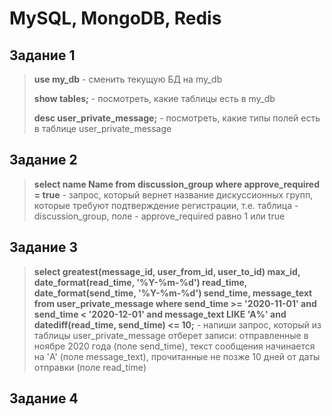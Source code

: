 # MySQL, MongoDB, Redis
## Задание 1
> **use my_db** - сменить текущую БД на my_db
> 
> **show tables;** - посмотреть, какие таблицы есть в my_db
>
> **desc user_private_message;** - посмотреть, какие типы полей есть в таблице user_private_message
## Задание 2
>**select name Name from discussion_group where approve_required = true** - запрос, который вернет название дискуссионных групп, которые требуют подтверждение регистрации, т.е. таблица - discussion_group, поле - approve_required равно 1 или true
## Задание 3
>**select greatest(message_id, user_from_id, user_to_id) max_id, date_format(read_time, '%Y-%m-%d') read_time, date_format(send_time, '%Y-%m-%d') send_time, message_text from user_private_message where send_time >= '2020-11-01' and send_time < '2020-12-01' and message_text LIKE 'A%' and datediff(read_time, send_time) <= 10;** - напиши запрос, который из таблицы user_private_message отберет записи: отправленные в ноябре 2020 года (поле send_time), текст сообщения начинается на 'A' (поле message_text), прочитанные не позже 10 дней от даты отправки (поле read_time)
## Задание 4
>
